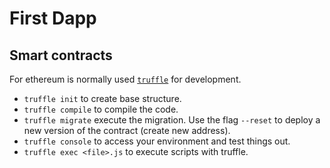 # First Dapp

## Smart contracts

For ethereum is normally used [`truffle`](https://github.com/trufflesuite/truffle/tree/develop/packages/truffle) for development.
- `truffle init` to create base structure.
- `truffle compile` to compile the code.
- `truffle migrate` execute the migration. Use the flag `--reset` to deploy a new version of the contract (create new address).
- `truffle console` to access your environment and test things out.
- `truffle exec <file>.js` to execute scripts with truffle.
